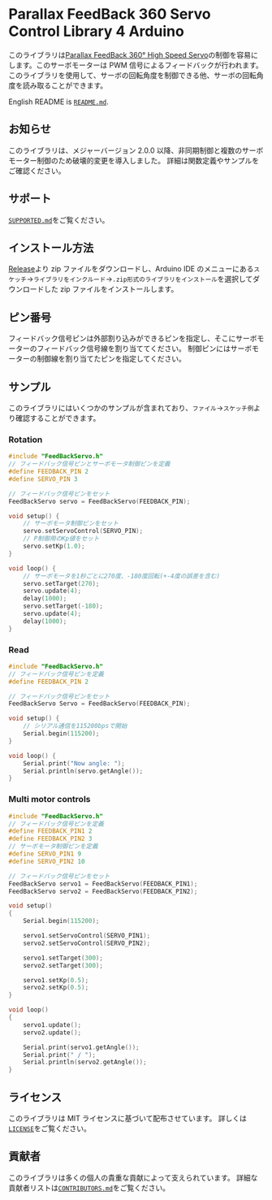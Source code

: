 # Parallax FeedBack 360 Servo Control Library 4 Arduino

このライブラリは[Parallax FeedBack 360° High Speed Servo](https://www.parallax.com/product/900-00360)の制御を容易にします。このサーボモーターは PWM 信号によるフィードバックが行われます。このライブラリを使用して、サーボの回転角度を制御できる他、サーボの回転角度を読み取ることができます。

English README is [`README.md`](https://github.com/HyodaKazuaki/Parallax-FeedBack-360-Servo-Control-Library-4-Arduino/blob/master/README.md).

## お知らせ

このライブラリは、メジャーバージョン 2.0.0 以降、非同期制御と複数のサーボモーター制御のため破壊的変更を導入しました。
詳細は関数定義やサンプルをご確認ください。

## サポート

[`SUPPORTED.md`](https://github.com/HyodaKazuaki/Parallax-FeedBack-360-Servo-Control-Library-4-Arduino/blob/master/SUPPORTED.md)をご覧ください。

## インストール方法

[Release](https://github.com/HyodaKazuaki/Parallax-FeedBack-360-Servo-Control-Library-4-Arduino/releases)より zip ファイルをダウンロードし、Arduino IDE のメニューにある`スケッチ`→`ライブラリをインクルード`→`.zip形式のライブラリをインストール`を選択してダウンロードした zip ファイルをインストールします。

## ピン番号

フィードバック信号ピンは外部割り込みができるピンを指定し、そこにサーボモーターのフィードバック信号線を割り当ててください。
制御ピンにはサーボモーターの制御線を割り当てたピンを指定してください。

## サンプル

このライブラリにはいくつかのサンプルが含まれており、`ファイル`→`スケッチ例`より確認することができます。

### Rotation

```cpp
#include "FeedBackServo.h"
// フィードバック信号ピンとサーボモータ制御ピンを定義
#define FEEDBACK_PIN 2
#define SERVO_PIN 3

// フィードバック信号ピンをセット
FeedBackServo servo = FeedBackServo(FEEDBACK_PIN);

void setup() {
    // サーボモータ制御ピンをセット
    servo.setServoControl(SERVO_PIN);
    // P制御用のKp値をセット
    servo.setKp(1.0);
}

void loop() {
    // サーボモータを1秒ごとに270度、-180度回転(+-4度の誤差を含む)
    servo.setTarget(270);
    servo.update(4);
    delay(1000);
    servo.setTarget(-180);
    servo.update(4);
    delay(1000);
}

```

### Read

```cpp
#include "FeedBackServo.h"
// フィードバック信号ピンを定義
#define FEEDBACK_PIN 2

// フィードバック信号ピンをセット
FeedBackServo Servo = FeedBackServo(FEEDBACK_PIN);

void setup() {
    // シリアル通信を115200bpsで開始
    Serial.begin(115200);
}

void loop() {
    Serial.print("Now angle: ");
    Serial.println(servo.getAngle());
}
```

### Multi motor controls

```cpp
#include "FeedBackServo.h"
// フィードバック信号ピンを定義
#define FEEDBACK_PIN1 2
#define FEEDBACK_PIN2 3
// サーボモータ制御ピンを定義
#define SERVO_PIN1 9
#define SERVO_PIN2 10

// フィードバック信号ピンをセット
FeedBackServo servo1 = FeedBackServo(FEEDBACK_PIN1);
FeedBackServo servo2 = FeedBackServo(FEEDBACK_PIN2);

void setup()
{
    Serial.begin(115200);

    servo1.setServoControl(SERVO_PIN1);
    servo2.setServoControl(SERVO_PIN2);

    servo1.setTarget(300);
    servo2.setTarget(300);

    servo1.setKp(0.5);
    servo2.setKp(0.5);
}

void loop()
{
    servo1.update();
    servo2.update();

    Serial.print(servo1.getAngle());
    Serial.print(" / ");
    Serial.println(servo2.getAngle());
}
```

## ライセンス

このライブラリは MIT ライセンスに基づいて配布させています。
詳しくは[`LICENSE`](https://github.com/HyodaKazuaki/Parallax-FeedBack-360-Servo-Control-Library-4-Arduino/blob/master/LICENSE)をご覧ください。

## 貢献者

このライブラリは多くの個人の貴重な貢献によって支えられています。
詳細な貢献者リストは[`CONTRIBUTORS.md`](https://github.com/HyodaKazuaki/Parallax-FeedBack-360-Servo-Control-Library-4-Arduino/blob/master/CONTRIBUTORS.md)をご覧ください。
